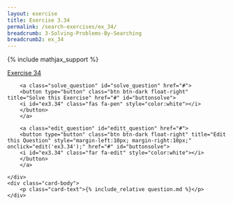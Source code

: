 ```yaml
---
layout: exercise
title: Exercise 3.34
permalink: /search-exercises/ex_34/
breadcrumb: 3-Solving-Problems-By-Searching
breadcrumb2: ex_34
---
```


{% include mathjax_support %}

<div class="card">
    <div class="card-header p-2">
        <a href='#' class="p-2">Exercise 34
        </a>

        <a class="solve_question" id="solve_question" href="#">
        <button type="button" class="btn btn-dark float-right" title="Solve this Exercise" href="#" id="buttonsolve">
        <i id="ex3.34" class="fas fa-pen" style="color:white"></i>
        </button>
        </a>

        <a class="edit_question" id="editt_question" href="#">
        <button type="button" class="btn btn-dark float-right" title="Edit this Question" style="margin-left:10px; margin-right:10px;" onclick="edit('ex3.34');" href="#" id="buttonsolve">
        <i id="ex3.34" class="far fa-edit" style="color:white"></i>
        </button>
        </a>

    </div>
    <div class="card-body">
        <p class="card-text">{% include_relative question.md %}</p>
    </div>
</div>

<br>
